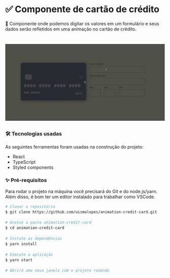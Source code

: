 # ✅ Componente de cartão de crédito
🚀 Componente onde podemos digitar os valores em um formulário e seus dados serão refletidos em uma animação no cartão de crédito.

<h1 align="center">
  <img alt="Cartão de crédito" title="Cartão de crédito" src="./src/assets/demo.gif" />
</h1>

### 🛠 Tecnologias usadas

As seguintes ferramentas foram usadas na construção do projeto:

* React
* TypeScript
* Styled components

### ✨ Pré-requisitos

Para rodar o projeto na máquina você precisará do Git e do node.js/yarn. Além disso, é bom ter um editor instalado para trabalhar como VSCode.

```bash
# Clonar o repositório
$ git clone https://github.com/uismalopes/animation-credit-card.git

# Acesse a pasta animation-credit-card
$ cd animation-credit-card

# Instale as dependências
$ yarn install

# Execute a aplicação
$ yarn start

# Abrirá uma nova janela com o projeto rodando
```